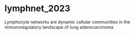 # lymphnet_2023
Lymphocyte networks are dynamic cellular communities in the immunoregulatory landscape of lung adenocarcinoma
